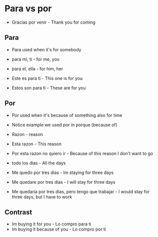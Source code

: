# Para vs por 
- Gracias por venir - Thank you for coming

## Para

- Para used when it's for somebody
- para mi, ti - for me, you
- para el, ella - for him, her


- Este es para ti - This one is for you
- Estos son para ti - These are for you

## Por
- Por used when it's because of something also for time
- Notice example we used por in porque (because of)
- Razon - reason
- Esta razon - This reason
- Por esta razon no quiero ir - Because of this reason I don't want to go

- todo los dias - All the days
- Me quedo por tres dias - Im staying for three days
- Me quedare por tres dias - I will stay for three days
- Me quedaría por tres dias, pero tengo que trabajar - I would stay for three days, but I have to work


## Contrast
- Im buying it for you - Lo compro para ti 
- Im buying it because of you - Lo compro por ti   








